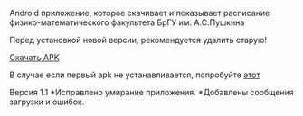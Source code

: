 Android приложение, которое скачивает и показывает расписание физико-математического факультета БрГУ им. А.С.Пушкина

Перед установкой новой версии, рекомендуется удалить старую!

<a href="https://github.com/awelijuh/class-schedule/raw/master/Downloads/app-release.apk">Скачать APK</a>

В случае если первый apk не устанавливается, попробуйте <a href="https://github.com/awelijuh/class-schedule/raw/master/Downloads/app-debug.apk">этот</a>

Версия 1.1
*Исправлено умирание приложения.
*Добавлены сообщения загрузки и ошибок.
